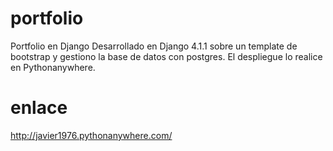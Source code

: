 # portfolio
Portfolio en Django
Desarrollado en Django 4.1.1 sobre un template de bootstrap y gestiono la base de datos con postgres.
El despliegue lo realice en Pythonanywhere.
# enlace
http://javier1976.pythonanywhere.com/
